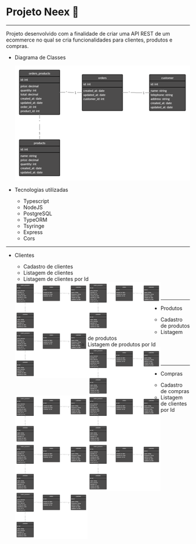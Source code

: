 # Projeto Neex 🔨

<hr>

Projeto desenvolvido com a finalidade de criar uma API REST de um ecommerce no qual se cria funcionalidades para clientes, produtos e compras.

- Diagrama de Classes

  ![picture](imgs/class-diagram.png)

- Tecnologias utilizadas
  - Typescript
  - NodeJS
  - PostgreSQL
  - TypeORM
  - Tsyringe
  - Express
  - Cors

<hr>

- Clientes
  - Cadastro de clientes
  - Listagem de clientes
  - Listagem de clientes por Id

  <img align="left" alt="clientes" width="200px" src="imgs/class-diagram.png" />
  <img align="left" alt="clientes" width="200px" src="imgs/class-diagram.png" />
  <img align="left" alt="clientes" width="200px" src="imgs/class-diagram.png" />
  <br />
  <br />

<hr>

- Produtos
  - Cadastro de produtos
  - Listagem de produtos
  - Listagem de produtos por Id

  <img align="left" alt="clientes" width="200px" src="imgs/class-diagram.png" />
  <img align="left" alt="clientes" width="200px" src="imgs/class-diagram.png" />
  <img align="left" alt="clientes" width="200px" src="imgs/class-diagram.png" />
  <br />
  <br />

<hr>

- Compras
  - Cadastro de compras
  - Listagem de clientes por Id

  <img align="left" alt="clientes" width="200px" src="imgs/class-diagram.png" />
  <img align="left" alt="clientes" width="200px" src="imgs/class-diagram.png" />
  <img align="left" alt="clientes" width="200px" src="imgs/class-diagram.png" />
  <br />
  <br />





